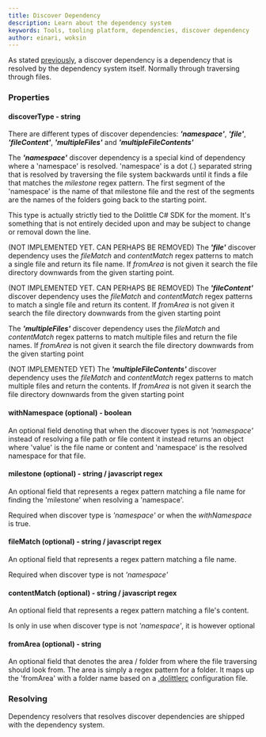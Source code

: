 ```yaml
---
title: Discover Dependency
description: Learn about the dependency system
keywords: Tools, tooling platform, dependencies, discover dependency
author: einari, woksin
---
```


As stated [previously](..), a discover dependency is a dependency that is resolved by the dependency system itself. Normally through traversing through files.


### Properties

#### discoverType - string
There are different types of discover dependencies: ***'namespace'***, ***'file'***, ***'fileContent'***, ***'multipleFiles'*** and ***'multipleFileContents'***

The ***'namespace'*** discover dependency is a special kind of dependency where a 'namespace' is resolved. 'namespace' is a dot (.) separated string that is resolved by traversing the file system backwards until it finds a file that matches the *milestone* regex pattern. 
The first segment of the 'namespace' is the name of that milestone file and the rest of the segments are the names of the folders going back to the starting point.

This type is actually strictly tied to the Dolittle C# SDK for the moment. It's something that is not entirely decided upon and may be subject to change or removal down the line.

(NOT IMPLEMENTED YET. CAN PERHAPS BE REMOVED) The ***'file'*** discover dependency uses the *fileMatch* and *contentMatch* regex patterns to match a single file and return its file name. If *fromArea* is not given it search the file directory downwards from the given starting point.

(NOT IMPLEMENTED YET. CAN PERHAPS BE REMOVED) The ***'fileContent'*** discover dependency uses the *fileMatch* and *contentMatch* regex patterns to match a single file and return its content. If *fromArea* is not given it search the file directory downwards from the given starting point

The ***'multipleFiles'*** discover dependency uses the *fileMatch* and *contentMatch* regex patterns to match multiple files and return the file names. If *fromArea* is not given it search the file directory downwards from the given starting point

(NOT IMPLEMENTED YET) The ***'multipleFileContents'*** discover dependency uses the *fileMatch* and *contentMatch* regex patterns to match multiple files and return the contents. If *fromArea* is not given it search the file directory downwards from the given starting point

#### withNamespace (optional) - boolean
An optional field denoting that when the discover types is not *'namespace'* instead of resolving a file path or file content it instead returns an object where 'value' is the file name or content and 'namespace' is the resolved namespace for that file.

#### milestone (optional) - string / javascript regex
An optional field that represents a regex pattern matching a file name for finding the 'milestone' when resolving a 'namespace'. 

Required when discover type is *'namespace'* or when the *withNamespace* is true.

#### fileMatch (optional) - string / javascript regex
An optional field that represents a regex pattern matching a file name.

Required when discover type is not *'namespace'*

#### contentMatch (optional) - string / javascript regex
An optional field that represents a regex pattern matching a file's content.

Is only in use when discover type is not *'namespace'*, it is however optional

#### fromArea (optional) - string
An optional field that denotes the area / folder from where the file traversing should look from. The area is simply a regex pattern for a folder. It maps up the 'fromArea' with a folder name based on a [.dolittlerc](../../configurations/.dolittlerc) configuration file.

### Resolving
Dependency resolvers that resolves discover dependencies are shipped with the dependency system.